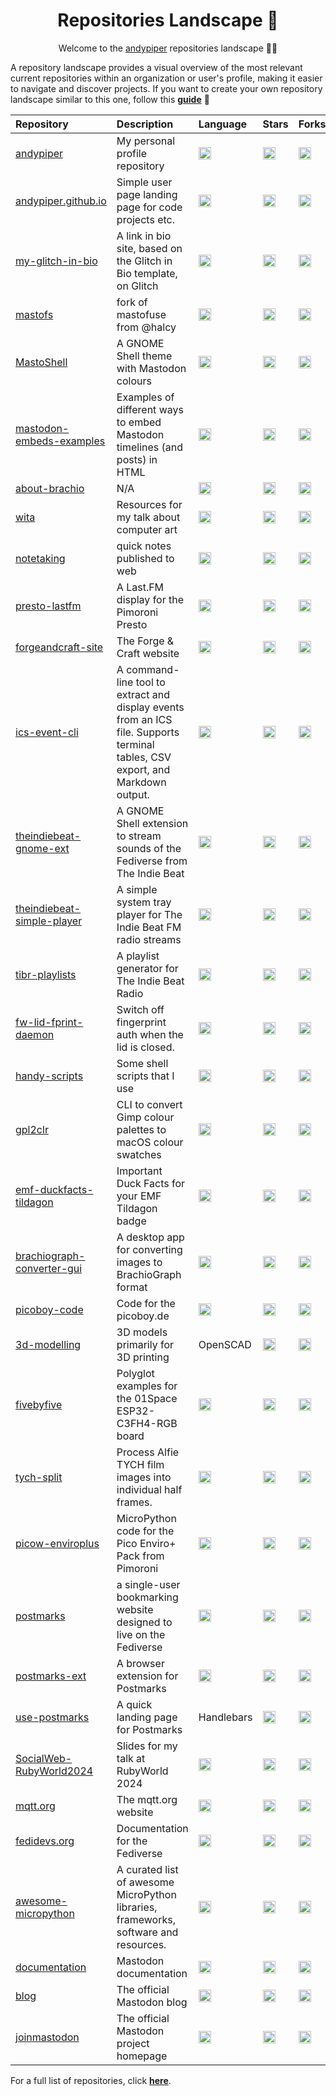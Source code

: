 <h1 align="center">Repositories Landscape 💎</h1>
<p align="center">Welcome to the <a href="https://github.com/andypiper">andypiper</a> repositories landscape 👋🏻</p>

A repository landscape provides a visual overview of the most relevant current repositories within an organization or user's profile, making it easier to navigate and discover projects.
If you want to create your own repository landscape similar to this one, follow this [**guide**](./create-repo-landscape.md) 📖

| Repository   | Description                                | Language | Stars | Forks | License |
| :----------- | :----------------------------------------- | :------- | :---- | :---- | :------ |
| <a href="https://github.com/andypiper/andypiper">andypiper</a> | My personal profile repository | <img src="https://img.shields.io/badge/Python-3776AB?style=flat&logo=python&logoColor=white" alt="Python" height="20"/> | <a href="https://github.com/andypiper/andypiper/stargazers"><img alt="Stars" src="https://img.shields.io/github/stars/andypiper/andypiper?style=flat" height="20"/></a> | <a href="https://github.com/andypiper/andypiper/network/members"><img alt="Forks" src="https://img.shields.io/github/forks/andypiper/andypiper?style=flat" height="20"/></a> | <a href="https://github.com/andypiper/andypiper"><img alt="License" src="https://img.shields.io/github/license/andypiper/andypiper?style=flat" height="20"/></a> |
| <a href="https://github.com/andypiper/andypiper.github.io">andypiper.github.io</a> | Simple user page landing page for code projects etc. | <img src="https://img.shields.io/badge/HTML5-E34F26?style=flat&logo=html5&logoColor=white" alt="HTML5" height="20"/> | <a href="https://github.com/andypiper/andypiper.github.io/stargazers"><img alt="Stars" src="https://img.shields.io/github/stars/andypiper/andypiper.github.io?style=flat" height="20"/></a> | <a href="https://github.com/andypiper/andypiper.github.io/network/members"><img alt="Forks" src="https://img.shields.io/github/forks/andypiper/andypiper.github.io?style=flat" height="20"/></a> | <a href="https://github.com/andypiper/andypiper.github.io"><img alt="License" src="https://img.shields.io/github/license/andypiper/andypiper.github.io?style=flat" height="20"/></a> |
| <a href="https://github.com/andypiper/my-glitch-in-bio">my-glitch-in-bio</a> | A link in bio site, based on the Glitch in Bio template, on Glitch | <img src="https://img.shields.io/badge/JavaScript-F7DF1E?style=flat&logo=javascript&logoColor=black" alt="JavaScript" height="20"/> | <a href="https://github.com/andypiper/my-glitch-in-bio/stargazers"><img alt="Stars" src="https://img.shields.io/github/stars/andypiper/my-glitch-in-bio?style=flat" height="20"/></a> | <a href="https://github.com/andypiper/my-glitch-in-bio/network/members"><img alt="Forks" src="https://img.shields.io/github/forks/andypiper/my-glitch-in-bio?style=flat" height="20"/></a> | <a href="https://github.com/andypiper/my-glitch-in-bio"><img alt="License" src="https://img.shields.io/github/license/andypiper/my-glitch-in-bio?style=flat" height="20"/></a> |
| <a href="https://github.com/andypiper/mastofs">mastofs</a> | fork of mastofuse from @halcy | <img src="https://img.shields.io/badge/Python-3776AB?style=flat&logo=python&logoColor=white" alt="Python" height="20"/> | <a href="https://github.com/andypiper/mastofs/stargazers"><img alt="Stars" src="https://img.shields.io/github/stars/andypiper/mastofs?style=flat" height="20"/></a> | <a href="https://github.com/andypiper/mastofs/network/members"><img alt="Forks" src="https://img.shields.io/github/forks/andypiper/mastofs?style=flat" height="20"/></a> | <a href="https://github.com/andypiper/mastofs"><img alt="License" src="https://img.shields.io/github/license/andypiper/mastofs?style=flat" height="20"/></a> |
| <a href="https://github.com/andypiper/MastoShell">MastoShell</a> | A GNOME Shell theme with Mastodon colours | <img src="https://img.shields.io/badge/CSS3-1572B6?style=flat&logo=css3&logoColor=white" alt="CSS3" height="20"/> | <a href="https://github.com/andypiper/MastoShell/stargazers"><img alt="Stars" src="https://img.shields.io/github/stars/andypiper/MastoShell?style=flat" height="20"/></a> | <a href="https://github.com/andypiper/MastoShell/network/members"><img alt="Forks" src="https://img.shields.io/github/forks/andypiper/MastoShell?style=flat" height="20"/></a> | <a href="https://github.com/andypiper/MastoShell"><img alt="License" src="https://img.shields.io/github/license/andypiper/MastoShell?style=flat" height="20"/></a> |
| <a href="https://github.com/andypiper/mastodon-embeds-examples">mastodon-embeds-examples</a> | Examples of different ways to embed Mastodon timelines (and posts) in HTML | <img src="https://img.shields.io/badge/HTML5-E34F26?style=flat&logo=html5&logoColor=white" alt="HTML5" height="20"/> | <a href="https://github.com/andypiper/mastodon-embeds-examples/stargazers"><img alt="Stars" src="https://img.shields.io/github/stars/andypiper/mastodon-embeds-examples?style=flat" height="20"/></a> | <a href="https://github.com/andypiper/mastodon-embeds-examples/network/members"><img alt="Forks" src="https://img.shields.io/github/forks/andypiper/mastodon-embeds-examples?style=flat" height="20"/></a> | <a href="https://github.com/andypiper/mastodon-embeds-examples"><img alt="License" src="https://img.shields.io/github/license/andypiper/mastodon-embeds-examples?style=flat" height="20"/></a> |
| <a href="https://github.com/andypiper/about-brachio">about-brachio</a> | N/A | <img src="https://img.shields.io/badge/HTML5-E34F26?style=flat&logo=html5&logoColor=white" alt="HTML5" height="20"/> | <a href="https://github.com/andypiper/about-brachio/stargazers"><img alt="Stars" src="https://img.shields.io/github/stars/andypiper/about-brachio?style=flat" height="20"/></a> | <a href="https://github.com/andypiper/about-brachio/network/members"><img alt="Forks" src="https://img.shields.io/github/forks/andypiper/about-brachio?style=flat" height="20"/></a> | <a href="https://github.com/andypiper/about-brachio"><img alt="License" src="https://img.shields.io/github/license/andypiper/about-brachio?style=flat" height="20"/></a> |
| <a href="https://github.com/andypiper/wita">wita</a> | Resources for my talk about computer art | <img src="https://img.shields.io/badge/HTML5-E34F26?style=flat&logo=html5&logoColor=white" alt="HTML5" height="20"/> | <a href="https://github.com/andypiper/wita/stargazers"><img alt="Stars" src="https://img.shields.io/github/stars/andypiper/wita?style=flat" height="20"/></a> | <a href="https://github.com/andypiper/wita/network/members"><img alt="Forks" src="https://img.shields.io/github/forks/andypiper/wita?style=flat" height="20"/></a> | <a href="https://github.com/andypiper/wita"><img alt="License" src="https://img.shields.io/github/license/andypiper/wita?style=flat" height="20"/></a> |
| <a href="https://github.com/andypiper/notetaking">notetaking</a> | quick notes published to web | <img src="https://img.shields.io/badge/CSS3-1572B6?style=flat&logo=css3&logoColor=white" alt="CSS3" height="20"/> | <a href="https://github.com/andypiper/notetaking/stargazers"><img alt="Stars" src="https://img.shields.io/github/stars/andypiper/notetaking?style=flat" height="20"/></a> | <a href="https://github.com/andypiper/notetaking/network/members"><img alt="Forks" src="https://img.shields.io/github/forks/andypiper/notetaking?style=flat" height="20"/></a> | <a href="https://github.com/andypiper/notetaking"><img alt="License" src="https://img.shields.io/github/license/andypiper/notetaking?style=flat" height="20"/></a> |
| <a href="https://github.com/andypiper/presto-lastfm">presto-lastfm</a> | A Last.FM display for the Pimoroni Presto | <img src="https://img.shields.io/badge/Python-3776AB?style=flat&logo=python&logoColor=white" alt="Python" height="20"/> | <a href="https://github.com/andypiper/presto-lastfm/stargazers"><img alt="Stars" src="https://img.shields.io/github/stars/andypiper/presto-lastfm?style=flat" height="20"/></a> | <a href="https://github.com/andypiper/presto-lastfm/network/members"><img alt="Forks" src="https://img.shields.io/github/forks/andypiper/presto-lastfm?style=flat" height="20"/></a> | <a href="https://github.com/andypiper/presto-lastfm"><img alt="License" src="https://img.shields.io/github/license/andypiper/presto-lastfm?style=flat" height="20"/></a> |
| <a href="https://github.com/andypiper/forgeandcraft-site">forgeandcraft-site</a> | The Forge & Craft website | <img src="https://img.shields.io/badge/HTML5-E34F26?style=flat&logo=html5&logoColor=white" alt="HTML5" height="20"/> | <a href="https://github.com/andypiper/forgeandcraft-site/stargazers"><img alt="Stars" src="https://img.shields.io/github/stars/andypiper/forgeandcraft-site?style=flat" height="20"/></a> | <a href="https://github.com/andypiper/forgeandcraft-site/network/members"><img alt="Forks" src="https://img.shields.io/github/forks/andypiper/forgeandcraft-site?style=flat" height="20"/></a> | <a href="https://github.com/andypiper/forgeandcraft-site"><img alt="License" src="https://img.shields.io/github/license/andypiper/forgeandcraft-site?style=flat" height="20"/></a> |
| <a href="https://github.com/andypiper/ics-event-cli">ics-event-cli</a> | A command-line tool to extract and display events from an ICS file. Supports terminal tables, CSV export, and Markdown output. | <img src="https://img.shields.io/badge/Python-3776AB?style=flat&logo=python&logoColor=white" alt="Python" height="20"/> | <a href="https://github.com/andypiper/ics-event-cli/stargazers"><img alt="Stars" src="https://img.shields.io/github/stars/andypiper/ics-event-cli?style=flat" height="20"/></a> | <a href="https://github.com/andypiper/ics-event-cli/network/members"><img alt="Forks" src="https://img.shields.io/github/forks/andypiper/ics-event-cli?style=flat" height="20"/></a> | <a href="https://github.com/andypiper/ics-event-cli"><img alt="License" src="https://img.shields.io/github/license/andypiper/ics-event-cli?style=flat" height="20"/></a> |
| <a href="https://github.com/andypiper/theindiebeat-gnome-ext">theindiebeat-gnome-ext</a> | A GNOME Shell extension to stream sounds of the Fediverse from The Indie Beat | <img src="https://img.shields.io/badge/JavaScript-F7DF1E?style=flat&logo=javascript&logoColor=black" alt="JavaScript" height="20"/> | <a href="https://github.com/andypiper/theindiebeat-gnome-ext/stargazers"><img alt="Stars" src="https://img.shields.io/github/stars/andypiper/theindiebeat-gnome-ext?style=flat" height="20"/></a> | <a href="https://github.com/andypiper/theindiebeat-gnome-ext/network/members"><img alt="Forks" src="https://img.shields.io/github/forks/andypiper/theindiebeat-gnome-ext?style=flat" height="20"/></a> | <a href="https://github.com/andypiper/theindiebeat-gnome-ext"><img alt="License" src="https://img.shields.io/github/license/andypiper/theindiebeat-gnome-ext?style=flat" height="20"/></a> |
| <a href="https://github.com/andypiper/theindiebeat-simple-player">theindiebeat-simple-player</a> | A simple system tray player for The Indie Beat FM radio streams | <img src="https://img.shields.io/badge/Python-3776AB?style=flat&logo=python&logoColor=white" alt="Python" height="20"/> | <a href="https://github.com/andypiper/theindiebeat-simple-player/stargazers"><img alt="Stars" src="https://img.shields.io/github/stars/andypiper/theindiebeat-simple-player?style=flat" height="20"/></a> | <a href="https://github.com/andypiper/theindiebeat-simple-player/network/members"><img alt="Forks" src="https://img.shields.io/github/forks/andypiper/theindiebeat-simple-player?style=flat" height="20"/></a> | <a href="https://github.com/andypiper/theindiebeat-simple-player"><img alt="License" src="https://img.shields.io/github/license/andypiper/theindiebeat-simple-player?style=flat" height="20"/></a> |
| <a href="https://github.com/andypiper/tibr-playlists">tibr-playlists</a> | A playlist generator for The Indie Beat Radio | <img src="https://img.shields.io/badge/Python-3776AB?style=flat&logo=python&logoColor=white" alt="Python" height="20"/> | <a href="https://github.com/andypiper/tibr-playlists/stargazers"><img alt="Stars" src="https://img.shields.io/github/stars/andypiper/tibr-playlists?style=flat" height="20"/></a> | <a href="https://github.com/andypiper/tibr-playlists/network/members"><img alt="Forks" src="https://img.shields.io/github/forks/andypiper/tibr-playlists?style=flat" height="20"/></a> | <a href="https://github.com/andypiper/tibr-playlists"><img alt="License" src="https://img.shields.io/github/license/andypiper/tibr-playlists?style=flat" height="20"/></a> |
| <a href="https://github.com/andypiper/fw-lid-fprint-daemon">fw-lid-fprint-daemon</a> | Switch off fingerprint auth when the lid is closed. | <img src="https://img.shields.io/badge/Shell-4EAA25?style=flat&logo=gnubash&logoColor=white" alt="Shell" height="20"/> | <a href="https://github.com/andypiper/fw-lid-fprint-daemon/stargazers"><img alt="Stars" src="https://img.shields.io/github/stars/andypiper/fw-lid-fprint-daemon?style=flat" height="20"/></a> | <a href="https://github.com/andypiper/fw-lid-fprint-daemon/network/members"><img alt="Forks" src="https://img.shields.io/github/forks/andypiper/fw-lid-fprint-daemon?style=flat" height="20"/></a> | <a href="https://github.com/andypiper/fw-lid-fprint-daemon"><img alt="License" src="https://img.shields.io/github/license/andypiper/fw-lid-fprint-daemon?style=flat" height="20"/></a> |
| <a href="https://github.com/andypiper/handy-scripts">handy-scripts</a> | Some shell scripts that I use | <img src="https://img.shields.io/badge/Shell-4EAA25?style=flat&logo=gnubash&logoColor=white" alt="Shell" height="20"/> | <a href="https://github.com/andypiper/handy-scripts/stargazers"><img alt="Stars" src="https://img.shields.io/github/stars/andypiper/handy-scripts?style=flat" height="20"/></a> | <a href="https://github.com/andypiper/handy-scripts/network/members"><img alt="Forks" src="https://img.shields.io/github/forks/andypiper/handy-scripts?style=flat" height="20"/></a> | <a href="https://github.com/andypiper/handy-scripts"><img alt="License" src="https://img.shields.io/github/license/andypiper/handy-scripts?style=flat" height="20"/></a> |
| <a href="https://github.com/andypiper/gpl2clr">gpl2clr</a> | CLI to convert Gimp colour palettes to macOS colour swatches | <img src="https://img.shields.io/badge/Swift-F05138?style=flat&logo=swift&logoColor=white" alt="Swift" height="20"/> | <a href="https://github.com/andypiper/gpl2clr/stargazers"><img alt="Stars" src="https://img.shields.io/github/stars/andypiper/gpl2clr?style=flat" height="20"/></a> | <a href="https://github.com/andypiper/gpl2clr/network/members"><img alt="Forks" src="https://img.shields.io/github/forks/andypiper/gpl2clr?style=flat" height="20"/></a> | <a href="https://github.com/andypiper/gpl2clr"><img alt="License" src="https://img.shields.io/github/license/andypiper/gpl2clr?style=flat" height="20"/></a> |
| <a href="https://github.com/andypiper/emf-duckfacts-tildagon">emf-duckfacts-tildagon</a> | Important Duck Facts for your EMF Tildagon badge | <img src="https://img.shields.io/badge/Python-3776AB?style=flat&logo=python&logoColor=white" alt="Python" height="20"/> | <a href="https://github.com/andypiper/emf-duckfacts-tildagon/stargazers"><img alt="Stars" src="https://img.shields.io/github/stars/andypiper/emf-duckfacts-tildagon?style=flat" height="20"/></a> | <a href="https://github.com/andypiper/emf-duckfacts-tildagon/network/members"><img alt="Forks" src="https://img.shields.io/github/forks/andypiper/emf-duckfacts-tildagon?style=flat" height="20"/></a> | <a href="https://github.com/andypiper/emf-duckfacts-tildagon"><img alt="License" src="https://img.shields.io/github/license/andypiper/emf-duckfacts-tildagon?style=flat" height="20"/></a> |
| <a href="https://github.com/andypiper/brachiograph-converter-gui">brachiograph-converter-gui</a> | A desktop app for converting images to BrachioGraph format | <img src="https://img.shields.io/badge/Python-3776AB?style=flat&logo=python&logoColor=white" alt="Python" height="20"/> | <a href="https://github.com/andypiper/brachiograph-converter-gui/stargazers"><img alt="Stars" src="https://img.shields.io/github/stars/andypiper/brachiograph-converter-gui?style=flat" height="20"/></a> | <a href="https://github.com/andypiper/brachiograph-converter-gui/network/members"><img alt="Forks" src="https://img.shields.io/github/forks/andypiper/brachiograph-converter-gui?style=flat" height="20"/></a> | <a href="https://github.com/andypiper/brachiograph-converter-gui"><img alt="License" src="https://img.shields.io/github/license/andypiper/brachiograph-converter-gui?style=flat" height="20"/></a> |
| <a href="https://github.com/andypiper/picoboy-code">picoboy-code</a> | Code for the picoboy.de | <img src="https://img.shields.io/badge/Python-3776AB?style=flat&logo=python&logoColor=white" alt="Python" height="20"/> | <a href="https://github.com/andypiper/picoboy-code/stargazers"><img alt="Stars" src="https://img.shields.io/github/stars/andypiper/picoboy-code?style=flat" height="20"/></a> | <a href="https://github.com/andypiper/picoboy-code/network/members"><img alt="Forks" src="https://img.shields.io/github/forks/andypiper/picoboy-code?style=flat" height="20"/></a> | <a href="https://github.com/andypiper/picoboy-code"><img alt="License" src="https://img.shields.io/github/license/andypiper/picoboy-code?style=flat" height="20"/></a> |
| <a href="https://github.com/andypiper/3d-modelling">3d-modelling</a> | 3D models primarily for 3D printing | OpenSCAD | <a href="https://github.com/andypiper/3d-modelling/stargazers"><img alt="Stars" src="https://img.shields.io/github/stars/andypiper/3d-modelling?style=flat" height="20"/></a> | <a href="https://github.com/andypiper/3d-modelling/network/members"><img alt="Forks" src="https://img.shields.io/github/forks/andypiper/3d-modelling?style=flat" height="20"/></a> | <a href="https://github.com/andypiper/3d-modelling"><img alt="License" src="https://img.shields.io/github/license/andypiper/3d-modelling?style=flat" height="20"/></a> |
| <a href="https://github.com/andypiper/fivebyfive">fivebyfive</a> | Polyglot examples for the 01Space ESP32-C3FH4-RGB board | <img src="https://img.shields.io/badge/Python-3776AB?style=flat&logo=python&logoColor=white" alt="Python" height="20"/> | <a href="https://github.com/andypiper/fivebyfive/stargazers"><img alt="Stars" src="https://img.shields.io/github/stars/andypiper/fivebyfive?style=flat" height="20"/></a> | <a href="https://github.com/andypiper/fivebyfive/network/members"><img alt="Forks" src="https://img.shields.io/github/forks/andypiper/fivebyfive?style=flat" height="20"/></a> | <a href="https://github.com/andypiper/fivebyfive"><img alt="License" src="https://img.shields.io/github/license/andypiper/fivebyfive?style=flat" height="20"/></a> |
| <a href="https://github.com/andypiper/tych-split">tych-split</a> | Process Alfie TYCH film images into individual half frames. | <img src="https://img.shields.io/badge/Python-3776AB?style=flat&logo=python&logoColor=white" alt="Python" height="20"/> | <a href="https://github.com/andypiper/tych-split/stargazers"><img alt="Stars" src="https://img.shields.io/github/stars/andypiper/tych-split?style=flat" height="20"/></a> | <a href="https://github.com/andypiper/tych-split/network/members"><img alt="Forks" src="https://img.shields.io/github/forks/andypiper/tych-split?style=flat" height="20"/></a> | <a href="https://github.com/andypiper/tych-split"><img alt="License" src="https://img.shields.io/github/license/andypiper/tych-split?style=flat" height="20"/></a> |
| <a href="https://github.com/andypiper/picow-enviroplus">picow-enviroplus</a> | MicroPython code for the Pico Enviro+ Pack from Pimoroni | <img src="https://img.shields.io/badge/Python-3776AB?style=flat&logo=python&logoColor=white" alt="Python" height="20"/> | <a href="https://github.com/andypiper/picow-enviroplus/stargazers"><img alt="Stars" src="https://img.shields.io/github/stars/andypiper/picow-enviroplus?style=flat" height="20"/></a> | <a href="https://github.com/andypiper/picow-enviroplus/network/members"><img alt="Forks" src="https://img.shields.io/github/forks/andypiper/picow-enviroplus?style=flat" height="20"/></a> | <a href="https://github.com/andypiper/picow-enviroplus"><img alt="License" src="https://img.shields.io/github/license/andypiper/picow-enviroplus?style=flat" height="20"/></a> |
| <a href="https://github.com/andypiper/postmarks">postmarks</a> | a single-user bookmarking website designed to live on the Fediverse | <img src="https://img.shields.io/badge/JavaScript-F7DF1E?style=flat&logo=javascript&logoColor=black" alt="JavaScript" height="20"/> | <a href="https://github.com/andypiper/postmarks/stargazers"><img alt="Stars" src="https://img.shields.io/github/stars/andypiper/postmarks?style=flat" height="20"/></a> | <a href="https://github.com/andypiper/postmarks/network/members"><img alt="Forks" src="https://img.shields.io/github/forks/andypiper/postmarks?style=flat" height="20"/></a> | <a href="https://github.com/andypiper/postmarks"><img alt="License" src="https://img.shields.io/github/license/andypiper/postmarks?style=flat" height="20"/></a> |
| <a href="https://github.com/andypiper/postmarks-ext">postmarks-ext</a> | A browser extension for Postmarks | <img src="https://img.shields.io/badge/JavaScript-F7DF1E?style=flat&logo=javascript&logoColor=black" alt="JavaScript" height="20"/> | <a href="https://github.com/andypiper/postmarks-ext/stargazers"><img alt="Stars" src="https://img.shields.io/github/stars/andypiper/postmarks-ext?style=flat" height="20"/></a> | <a href="https://github.com/andypiper/postmarks-ext/network/members"><img alt="Forks" src="https://img.shields.io/github/forks/andypiper/postmarks-ext?style=flat" height="20"/></a> | <a href="https://github.com/andypiper/postmarks-ext"><img alt="License" src="https://img.shields.io/github/license/andypiper/postmarks-ext?style=flat" height="20"/></a> |
| <a href="https://github.com/andypiper/use-postmarks">use-postmarks</a> | A quick landing page for Postmarks | Handlebars | <a href="https://github.com/andypiper/use-postmarks/stargazers"><img alt="Stars" src="https://img.shields.io/github/stars/andypiper/use-postmarks?style=flat" height="20"/></a> | <a href="https://github.com/andypiper/use-postmarks/network/members"><img alt="Forks" src="https://img.shields.io/github/forks/andypiper/use-postmarks?style=flat" height="20"/></a> | <a href="https://github.com/andypiper/use-postmarks"><img alt="License" src="https://img.shields.io/github/license/andypiper/use-postmarks?style=flat" height="20"/></a> |
| <a href="https://github.com/andypiper/SocialWeb-RubyWorld2024">SocialWeb-RubyWorld2024</a> | Slides for my talk at RubyWorld 2024 | <img src="https://img.shields.io/badge/JavaScript-F7DF1E?style=flat&logo=javascript&logoColor=black" alt="JavaScript" height="20"/> | <a href="https://github.com/andypiper/SocialWeb-RubyWorld2024/stargazers"><img alt="Stars" src="https://img.shields.io/github/stars/andypiper/SocialWeb-RubyWorld2024?style=flat" height="20"/></a> | <a href="https://github.com/andypiper/SocialWeb-RubyWorld2024/network/members"><img alt="Forks" src="https://img.shields.io/github/forks/andypiper/SocialWeb-RubyWorld2024?style=flat" height="20"/></a> | <a href="https://github.com/andypiper/SocialWeb-RubyWorld2024"><img alt="License" src="https://img.shields.io/github/license/andypiper/SocialWeb-RubyWorld2024?style=flat" height="20"/></a> |
| <a href="https://github.com/mqtt/mqtt.org">mqtt.org</a> | The mqtt.org website | <img src="https://img.shields.io/badge/SCSS-CC6699?style=flat&logo=sass&logoColor=white" alt="SCSS" height="20"/> | <a href="https://github.com/mqtt/mqtt.org/stargazers"><img alt="Stars" src="https://img.shields.io/github/stars/mqtt/mqtt.org?style=flat" height="20"/></a> | <a href="https://github.com/mqtt/mqtt.org/network/members"><img alt="Forks" src="https://img.shields.io/github/forks/mqtt/mqtt.org?style=flat" height="20"/></a> | <a href="https://github.com/mqtt/mqtt.org"><img alt="License" src="https://img.shields.io/github/license/mqtt/mqtt.org?style=flat" height="20"/></a> |
| <a href="https://github.com/fediverse-devnet/fedidevs.org">fedidevs.org</a> | Documentation for the Fediverse | <img src="https://img.shields.io/badge/Python-3776AB?style=flat&logo=python&logoColor=white" alt="Python" height="20"/> | <a href="https://github.com/fediverse-devnet/fedidevs.org/stargazers"><img alt="Stars" src="https://img.shields.io/github/stars/fediverse-devnet/fedidevs.org?style=flat" height="20"/></a> | <a href="https://github.com/fediverse-devnet/fedidevs.org/network/members"><img alt="Forks" src="https://img.shields.io/github/forks/fediverse-devnet/fedidevs.org?style=flat" height="20"/></a> | <a href="https://github.com/fediverse-devnet/fedidevs.org"><img alt="License" src="https://img.shields.io/github/license/fediverse-devnet/fedidevs.org?style=flat" height="20"/></a> |
| <a href="https://github.com/mcauser/awesome-micropython">awesome-micropython</a> | A curated list of awesome MicroPython libraries, frameworks, software and resources. | <img src="https://img.shields.io/badge/HTML5-E34F26?style=flat&logo=html5&logoColor=white" alt="HTML5" height="20"/> | <a href="https://github.com/mcauser/awesome-micropython/stargazers"><img alt="Stars" src="https://img.shields.io/github/stars/mcauser/awesome-micropython?style=flat" height="20"/></a> | <a href="https://github.com/mcauser/awesome-micropython/network/members"><img alt="Forks" src="https://img.shields.io/github/forks/mcauser/awesome-micropython?style=flat" height="20"/></a> | <a href="https://github.com/mcauser/awesome-micropython"><img alt="License" src="https://img.shields.io/github/license/mcauser/awesome-micropython?style=flat" height="20"/></a> |
| <a href="https://github.com/mastodon/documentation">documentation</a> | Mastodon documentation | <img src="https://img.shields.io/badge/SCSS-CC6699?style=flat&logo=sass&logoColor=white" alt="SCSS" height="20"/> | <a href="https://github.com/mastodon/documentation/stargazers"><img alt="Stars" src="https://img.shields.io/github/stars/mastodon/documentation?style=flat" height="20"/></a> | <a href="https://github.com/mastodon/documentation/network/members"><img alt="Forks" src="https://img.shields.io/github/forks/mastodon/documentation?style=flat" height="20"/></a> | <a href="https://github.com/mastodon/documentation"><img alt="License" src="https://img.shields.io/github/license/mastodon/documentation?style=flat" height="20"/></a> |
| <a href="https://github.com/mastodon/blog">blog</a> | The official Mastodon blog | <img src="https://img.shields.io/badge/HTML5-E34F26?style=flat&logo=html5&logoColor=white" alt="HTML5" height="20"/> | <a href="https://github.com/mastodon/blog/stargazers"><img alt="Stars" src="https://img.shields.io/github/stars/mastodon/blog?style=flat" height="20"/></a> | <a href="https://github.com/mastodon/blog/network/members"><img alt="Forks" src="https://img.shields.io/github/forks/mastodon/blog?style=flat" height="20"/></a> | <a href="https://github.com/mastodon/blog"><img alt="License" src="https://img.shields.io/github/license/mastodon/blog?style=flat" height="20"/></a> |
| <a href="https://github.com/mastodon/joinmastodon">joinmastodon</a> | The official Mastodon project homepage | <img src="https://img.shields.io/badge/TypeScript-3178C6?style=flat&logo=typescript&logoColor=white" alt="TypeScript" height="20"/> | <a href="https://github.com/mastodon/joinmastodon/stargazers"><img alt="Stars" src="https://img.shields.io/github/stars/mastodon/joinmastodon?style=flat" height="20"/></a> | <a href="https://github.com/mastodon/joinmastodon/network/members"><img alt="Forks" src="https://img.shields.io/github/forks/mastodon/joinmastodon?style=flat" height="20"/></a> | <a href="https://github.com/mastodon/joinmastodon"><img alt="License" src="https://img.shields.io/github/license/mastodon/joinmastodon?style=flat" height="20"/></a> |

For a full list of repositories, click [**here**](https://github.com/andypiper?tab=repositories&q=&type=&language=&sort=stargazers).
